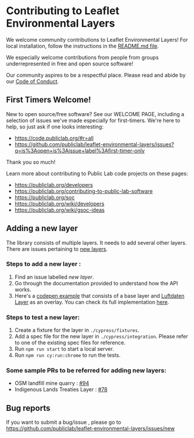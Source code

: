 Contributing to Leaflet Environmental Layers
==========================

We welcome community contributions to Leaflet Environmental Layers! For local installation, follow the instructions in the [README.md file](./README.md).

We especially welcome contributions from people from groups underrepresented in free and open source software!

Our community aspires to be a respectful place. Please read and abide by our [Code of Conduct](https://publiclab.org/conduct).

## First Timers Welcome!

New to open source/free software? See our WELCOME PAGE, including a selection of issues we've made especially for first-timers. We're here to help, so just ask if one looks interesting:

* https://code.publiclab.org/#r=all
* https://github.com/publiclab/leaflet-environmental-layers/issues?q=is%3Aopen+is%3Aissue+label%3Afirst-timer-only

Thank you so much!

Learn more about contributing to Public Lab code projects on these pages:

* https://publiclab.org/developers
* https://publiclab.org/contributing-to-public-lab-software
* https://publiclab.org/soc
* https://publiclab.org/wiki/developers
* https://publiclab.org/wiki/gsoc-ideas

## Adding a new layer

The library consists of multiple layers. It needs to add several other layers. There are issues pertaining to [new layers](https://github.com/publiclab/leaflet-environmental-layers/issues?q=is%3Aopen+is%3Aissue+label%3Anew-layer). 

### Steps to add a new layer :
1. Find an issue labelled <i>new layer</i>.
2. Go through the documentation provided to understand how the API works.
3. Here's a [codepen example](https://codepen.io/rkpattnaik780/full/MxMRBP) that consists of a base layer and [Luftdaten Layer](https://github.com/publiclab/leaflet-environmental-layers/issues/88) as an overlay. You can check its full implementation [here](https://github.com/publiclab/leaflet-environmental-layers/pull/137).

### Steps to test a new layer:
1. Create a fixture for the layer in `./cypress/fixtures`.
2. Add a spec file for the new layer in `./cypress/integration`. Please refer to one of the existing spec files for reference.
3. Run `npm run start` to start a local server.
4. Run `npm run cy:run:chrome` to run the tests.

### Some sample PRs to be referred for adding new layers:
* OSM landfill mine quarry : [#94](https://github.com/publiclab/leaflet-environmental-layers/pull/94)
* Indigenous Lands Treaties Layer : [#78](https://github.com/publiclab/leaflet-environmental-layers/pull/78)


## Bug reports

If you want to submit a bug/issue , please go to https://github.com/publiclab/leaflet-environmental-layers/issues/new
